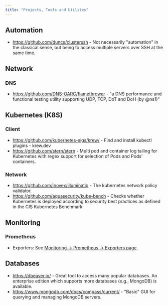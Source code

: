 ```yaml
---
title: "Projects, Tools and Utilites"
---
```


## Automation

* https://github.com/duncs/clusterssh - Not necessarily "automation" in the classical sense, but being to access multiple servers over SSH at the same time.

## Network

### DNS

* https://github.com/DNS-OARC/flamethrower - "a DNS performance and functional testing utility supporting UDP, TCP, DoT and DoH (by @ns1)"

## Kubernetes (K8S)

### Client

* https://github.com/kubernetes-sigs/krew/ - Find and install kubectl plugins - krew.dev
* https://github.com/stern/stern - Multi pod and container log tailing for Kubernetes with regex support for selection of Pods and Pods' containers.

### Network

* https://github.com/inovex/illuminatio - The kubernetes network policy validator.
* https://github.com/aquasecurity/kube-bench - Checks whether Kubernetes is deployed according to security best practices as defined in the CIS Kubernetes Benchmark

## Monitoring

### Prometheus

* Exporters: See [Monitoring -> Prometheus -> Exporters page](../monitoring/prometheus/).

## Databases

* https://dbeaver.io/ - Great tool to access many popular databases. An enterprise edition which supports more databases (e.g., MongoDB) is available.
* https://www.mongodb.com/docs/compass/current/ - "Basic" GUI for querying and managing MongoDB servers.
